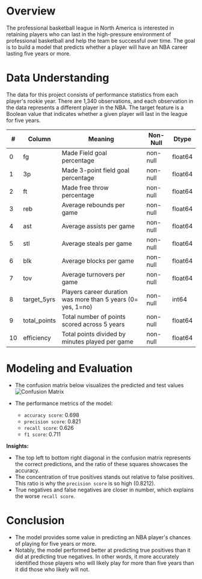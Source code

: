 # Overview 
The professional basketball league in North America is interested in retaining players who can last in the high-pressure environment of professional basketball and help the team be successful over time. The goal is to build a model that predicts whether a player will have an NBA career lasting five years or more. 

# Data Understanding
The data for this project consists of performance statistics from each player's rookie year. There are 1,340 observations, and each observation in the data represents a different player in the NBA. The target feature is a Boolean value that indicates whether a given player will last in the league for five years.

| #   | Column        | Meaning                                                      | Non-Null  | Dtype    |
| --- | ------------- | ------------------------------------------------------------ | --------- | -------- |
| 0   | fg            | Made Field goal percentage                                   | non-null  | float64  |
| 1   | 3p            | Made 3-point field goal percentage                           | non-null  | float64  |
| 2   | ft            | Made free throw percentage                                   | non-null  | float64  |
| 3   | reb           | Average rebounds per game                                    | non-null  | float64  |
| 4   | ast           | Average assists per game                                     | non-null  | float64  |
| 5   | stl           | Average steals per game                                      | non-null  | float64  |
| 6   | blk           | Average blocks per game                                      | non-null  | float64  |
| 7   | tov           | Average turnovers per game                                   | non-null  | float64  |
| 8   | target_5yrs   | Players career duration was more than 5 years (0= yes, 1=no) | non-null  | int64    |
| 9   | total_points  | Total number of points scored across 5 years                 | non-null  | float64  |
| 10  | efficiency    | Total points divided by minutes played per game              | non-null  | float64  |

# Modeling and Evaluation 
- The confusion matrix below visualizes the predicted and test values
![Confusion Matrix](/images/1.png)

- The performance metrics of the model:
    - `accuracy score`: 0.698
    - `precision score`: 0.821
    - `recall score`: 0.626
    - `f1 score`: 0.711

**Insights:** 
- The top left to bottom right diagonal in the confusion matrix represents the correct predictions, and the ratio of these squares showcases the accuracy.
- The concentration of true positives stands out relative to false positives. This ratio is why the `precision score` is so high (0.8212).
- True negatives and false negatives are closer in number, which explains the worse `recall score`.

# Conclusion
- The model provides some value in predicting an NBA player's chances of playing for five years or more.
- Notably, the model performed better at predicting true positives than it did at predicting true negatives. In other words, it more accurately identified those players who will likely play for more than five years than it did those who likely will not.